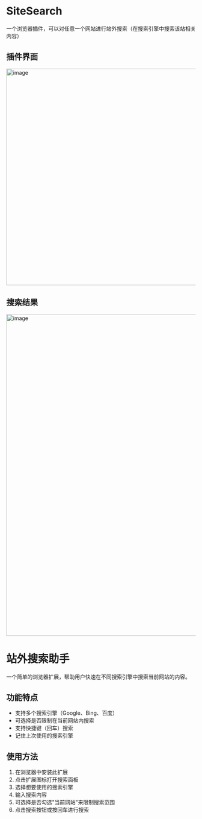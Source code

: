 # SiteSearch
一个浏览器插件，可以对任意一个网站进行站外搜索（在搜索引擎中搜索该站相关内容）

## 插件界面

<img width="575" alt="image" src="https://github.com/user-attachments/assets/30bf9fe3-7fdc-451a-83ad-523355d3f142" />

## 搜索结果

<img width="854" alt="image" src="https://github.com/user-attachments/assets/b43b6045-9484-4e81-8c13-e523c5fbc470" />

# 站外搜索助手

一个简单的浏览器扩展，帮助用户快速在不同搜索引擎中搜索当前网站的内容。

## 功能特点

- 支持多个搜索引擎（Google、Bing、百度）
- 可选择是否限制在当前网站内搜索
- 支持快捷键（回车）搜索
- 记住上次使用的搜索引擎

## 使用方法

1. 在浏览器中安装此扩展
2. 点击扩展图标打开搜索面板
3. 选择想要使用的搜索引擎
4. 输入搜索内容
5. 可选择是否勾选"当前网站"来限制搜索范围
6. 点击搜索按钮或按回车进行搜索


